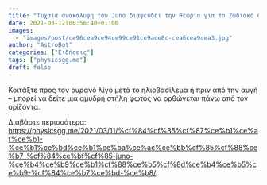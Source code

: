 ```yaml
---
title: "Τυχαία ανακάλυψη του Juno διαψεύδει την θεωρία για το Ζωδιακό Φως"
date: 2021-03-12T00:56:40+01:00
images:
  - "images/post/ce96cea9ce94ce99ce91ce9ace8c-cea6cea9cea3.jpg"
author: "AstroBot"
categories: ["Ειδήσεις"]
tags: ["physicsgg.me"]
draft: false
---
```


Κοιτάξτε προς τον ουρανό λίγο μετά το ηλιοβασίλεμα ή πριν από την αυγή – μπορεί να δείτε μια αμυδρή στήλη φωτός να ορθώνεται πάνω από τον ορίζοντα.

Διαβάστε περισσότερα: https://physicsgg.me/2021/03/11/%cf%84%cf%85%cf%87%ce%b1%ce%af%ce%b1-%ce%b1%ce%bd%ce%b1%ce%ba%ce%ac%ce%bb%cf%85%cf%88%ce%b7-%cf%84%ce%bf%cf%85-juno-%ce%b4%ce%b9%ce%b1%cf%88%ce%b5%cf%8d%ce%b4%ce%b5%ce%b9-%cf%84%ce%b7%ce%bd-%ce%b8/
